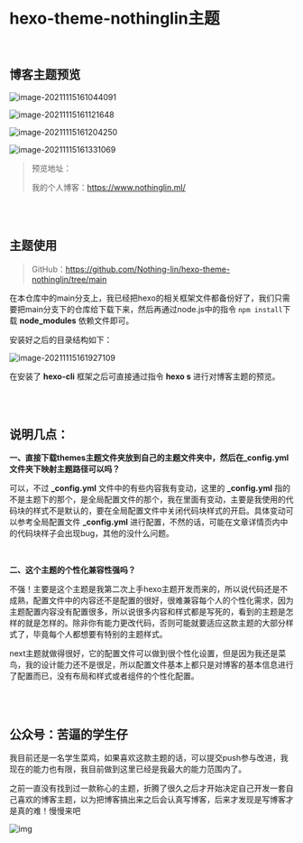 # hexo-theme-nothinglin主题

<br/>

## 博客主题预览

![image-20211115161044091](https://NothingLin.coding.net/p/picture/d/picture/git/raw/master/2021/11/15/20211115163414.png)

![image-20211115161121648](https://NothingLin.coding.net/p/picture/d/picture/git/raw/master/2021/11/15/20211115163421.png)

![image-20211115161204250](https://NothingLin.coding.net/p/picture/d/picture/git/raw/master/2021/11/15/20211115163427.png)

![image-20211115161331069](https://NothingLin.coding.net/p/picture/d/picture/git/raw/master/2021/11/15/20211115163432.png)



> 预览地址：
>
> 我的个人博客：https://www.nothinglin.ml/

<br/>
<br/>

## 主题使用

> GitHub：https://github.com/Nothing-lin/hexo-theme-nothinglin/tree/main

在本仓库中的main分支上，我已经把hexo的相关框架文件都备份好了，我们只需要把main分支下的仓库给下载下来，然后再通过node.js中的指令 `npm install`下载 **node_modules** 依赖文件即可。

安装好之后的目录结构如下：

![image-20211115161927109](https://NothingLin.coding.net/p/picture/d/picture/git/raw/master/2021/11/15/20211115164504.png)



在安装了 **hexo-cli** 框架之后可直接通过指令 **hexo s** 进行对博客主题的预览。

<br/>
<br/>

## 说明几点：

**一、直接下载themes主题文件夹放到自己的主题文件夹中，然后在_config.yml文件夹下映射主题路径可以吗？**

可以，不过 **_config.yml** 文件中的有些内容我有变动，这里的 **_config.yml** 指的不是主题下的那个，是全局配置文件的那个，我在里面有变动，主要是我使用的代码块的样式不是默认的，要在全局配置文件中关闭代码块样式的开启。具体变动可以参考全局配置文件 **_config.yml** 进行配置，不然的话，可能在文章详情页内中的代码块样子会出现bug，其他的没什么问题。

<br/>

**二、这个主题的个性化兼容性强吗？**

不强！主要是这个主题是我第二次上手hexo主题开发而来的，所以说代码还是不成熟，配置文件中的内容还不是配置的很好，很难兼容每个人的个性化需求，因为主题配置内容没有配置很多，所以说很多内容和样式都是写死的，看到的主题是怎样的就是怎样的。除非你有能力更改代码，否则可能就要适应这款主题的大部分样式了，毕竟每个人都想要有特别的主题样式。

next主题就做得很好，它的配置文件可以做到很个性化设置，但是因为我还是菜鸟，我的设计能力还不是很足，所以配置文件基本上都只是对博客的基本信息进行了配置而已，没有布局和样式或者组件的个性化配置。

<br/>
<br/>

## 公众号：苦逼的学生仔

我目前还是一名学生菜鸡，如果喜欢这款主题的话，可以提交push参与改进，我现在的能力也有限，我目前做到这里已经是我最大的能力范围内了。

之前一直没有找到过一款称心的主题，折腾了很久之后才开始决定自己开发一套自己喜欢的博客主题，以为把博客搞出来之后会认真写博客，后来才发现是写博客才是真的难！慢慢来吧

![img](https://www.nothinglin.ml/img/subscribe.jpg)
